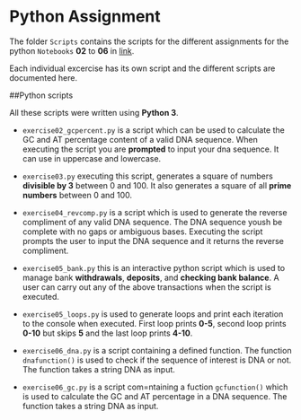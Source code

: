 # **Python Assignment**

The folder `Scripts` contains the scripts for the different assignments for the python `Notebooks` **02** to **06** in [link](https://github.com/Fnyasimi/Python4Bioinformatics2019).

Each individual excercise has its own script and the different scripts are documented here.

##Python scripts

All these scripts were written using **Python 3**.

* `exercise02_gcpercent.py` is a script which can be used to calculate the GC and AT percentage content of a valid DNA sequence. When executing the script you are **prompted** to input your dna sequence. It can use in uppercase and lowercase.

* `exercise03.py` executing this script, generates a square of numbers **divisible by 3** between 0 and 100. It also generates a square of all **prime numbers** between 0 and 100.

* `exercise04_revcomp.py` is a script which is used to generate the reverse compliment of any valid DNA sequence. The DNA sequence yoush be complete with no gaps or ambiguous bases. Executing the script prompts the user to input the DNA sequence and it returns the reverse compliment.

* `exercise05_bank.py` this is an interactive python script which is used to manage bank **withdrawals**, **deposits**, and **checking bank balance**. A user can carry out any of the above transactions when the script is executed.

* `exercise05_loops.py` is used to generate loops and print each iteration to the console when executed. First loop prints **0-5**, second loop prints **0-10** but skips **5** and the last loop prints **4-10**.

* `exercise06_dna.py` is a script containing a defined function. The function `dnafunction()` is used to check if the sequence of interest is DNA or not. The function takes a string DNA as input.

* `exercise06_gc.py` is a script com=ntaining a fuction `gcfunction()` which is used to calculate the GC and AT percentage in a DNA sequence. The function takes a string DNA as input.

